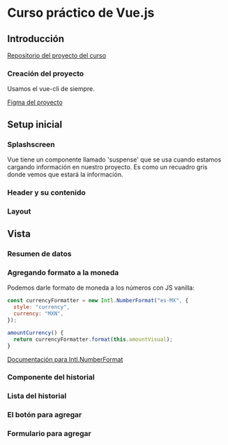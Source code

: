 # Curso práctico de Vue.js

## Introducción

[Repositorio del proyecto del curso](https://github.com/platzi/practico-vue)

### Creación del proyecto

Usamos el vue-cli de siempre.

[Figma del proyecto](https://www.figma.com/file/P3EL4J17QtATlH1lqYryfG/Personal-CashFlow?node-id=0%3A1)

## Setup inicial

### Splashscreen

Vue tiene un componente llamado 'suspense' que se usa cuando estamos cargando información en nuestro proyecto. Es como un recuadro gris donde vemos que estará la información.

### Header y su contenido

### Layout

## Vista

### Resumen de datos

### Agregando formato a la moneda

Podemos darle formato de moneda a los números con JS vanilla:

```javascript
const currencyFormatter = new Intl.NumberFormat("es-MX", {
  style: "currency",
  currency: "MXN",
});

amountCurrency() {
  return currencyFormatter.format(this.amountVisual);
}
```

[Documentación para Intl.NumberFormat](https://developer.mozilla.org/es/docs/Web/JavaScript/Reference/Global_Objects/Intl/NumberFormat)

### Componente del historial

### Lista del historial

### El botón para agregar

### Formulario para agregar
